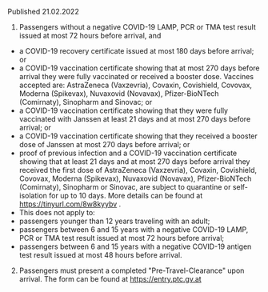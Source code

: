 Published 21.02.2022
1. Passengers without a negative COVID-19 LAMP, PCR or TMA test result issued at most 72 hours before arrival, and
- a COVID-19 recovery certificate issued at most 180 days before arrival; or
- a COVID-19 vaccination certificate showing that at most 270 days before arrival they were fully vaccinated or received a booster dose. Vaccines accepted are: AstraZeneca (Vaxzevria), Covaxin, Covishield, Covovax, Moderna (Spikevax), Nuvaxovid (Novavax), Pfizer-BioNTech (Comirnaty), Sinopharm and Sinovac; or
- a COVID-19 vaccination certificate showing that they were fully vaccinated with Janssen at least 21 days and at most 270 days before arrival; or
- a COVID-19 vaccination certificate showing that they received a booster dose of Janssen at most 270 days before arrival; or
- proof of previous infection and a COVID-19 vaccination certificate showing that at least 21 days and at most 270 days before arrival they received the first dose of AstraZeneca (Vaxzevria), Covaxin, Covishield, Covovax, Moderna (Spikevax), Nuvaxovid (Novavax), Pfizer-BioNTech (Comirnaty), Sinopharm or Sinovac,
are subject to quarantine or self-isolation for up to 10 days. More details can be found at <a href="https://tinyurl.com/8w8kyybv">https://tinyurl.com/8w8kyybv</a> .
- This does not apply to:
- passengers younger than 12 years traveling with an adult;
- passengers between 6 and 15 years with a negative COVID-19 LAMP, PCR or TMA test result issued at most 72 hours before arrival;
- passengers between 6 and 15 years with a negative COVID-19 antigen test result issued at most 48 hours before arrival.
2. Passengers must present a completed "Pre-Travel-Clearance" upon arrival. The form can be found at <a href="https://entry.ptc.gv.at/">https://entry.ptc.gv.at</a>